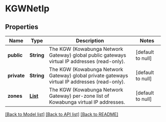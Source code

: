# KGWNetIp
## Properties

| Name | Type | Description | Notes |
|------------ | ------------- | ------------- | -------------|
| **public** | **String** | The KGW (Kowabunga Network Gateway) global public gateways virtual IP addresses (read-only). | [default to null] |
| **private** | **String** | The KGW (Kowabunga Network Gateway) global private gateways virtual IP addresses (read-only). | [default to null] |
| **zones** | [**List**](KGWNetIpZone.md) | The KGW (Kowabunga Network Gateway) per-zone list of Kowabunga virtual IP addresses. | [default to null] |

[[Back to Model list]](../README.md#documentation-for-models) [[Back to API list]](../README.md#documentation-for-api-endpoints) [[Back to README]](../README.md)

